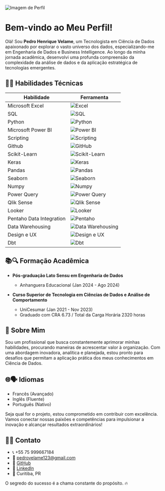 ![Imagem de Perfil](https://media.licdn.com/dms/image/D4D16AQHphNsFnNGyvg/profile-displaybackgroundimage-shrink_350_1400/0/1707866525413?e=1713398400&v=beta&t=EYRaWfPlGVQM-Ru3IVZcVMePmR28M8ZtOZSQNaLj3G4)
# Bem-vindo ao Meu Perfil! 

Olá! Sou **Pedro Henrique Velame**, um Tecnologista em Ciência de Dados apaixonado por explorar o vasto universo dos dados, especializando-me em Engenharia de Dados e Business Intelligence. Ao longo da minha jornada acadêmica, desenvolvi uma profunda compreensão da complexidade da análise de dados e da aplicação estratégica de tecnologias emergentes.


## 🔧💼 Habilidades Técnicas

| Habilidade                       | Ferramenta                                                     |
| -------------------------------- | -------------------------------------------------------------- |
| Microsoft Excel                  | ![Excel](https://img.icons8.com/office/40/000000/microsoft-excel-2019.png)                          |
| SQL                              | ![SQL](https://img.icons8.com/ios/40/000000/sql.png)                              |
| Python                           | ![Python](https://img.icons8.com/ios/40/000000/python.png)                        |
| Microsoft Power BI               | ![Power BI](https://img.icons8.com/color/40/000000/power-bi.png)                     |
| Scripting                        | ![Scripting](https://img.icons8.com/material-rounded/40/000000/code.png)                  |
| Github                           | ![GitHub](https://img.icons8.com/material-rounded/40/000000/github.png)                        |
| Scikit-Learn                     | ![Scikit-Learn](https://img.icons8.com/ios/40/000000/machine-learning.png)            |
| Keras                            | ![Keras](https://img.icons8.com/ios/40/000000/neural-network.png)                          |
| Pandas                           | ![Pandas](https://img.icons8.com/color/40/000000/pandas.png)                        |
| Seaborn                          | ![Seaborn](https://img.icons8.com/color/40/000000/data-visualization.png)                      |
| Numpy                            | ![Numpy](https://img.icons8.com/color/40/000000/numpy.png)                          |
| Power Query                      | ![Power Query](https://img.icons8.com/metro/40/000000/query.png)              |
| Qlik Sense                       | ![Qlik Sense](https://img.icons8.com/color/40/000000/qlik.png)                |
| Looker                           | ![Looker](https://img.icons8.com/color/40/000000/looker.png)                        |
| Pentaho Data Integration         | ![Pentaho](https://img.icons8.com/dusk/40/000000/pentaho.png)                      |
| Data Warehousing                 | ![Data Warehousing](https://img.icons8.com/ios/40/000000/database.png)    |
| Design e UX                      | ![Design e UX](https://img.icons8.com/ios/40/000000/design-thinking.png)               |
| Dbt                              | ![Dbt](https://img.icons8.com/dusk/40/000000/etl.png)                              |


## 📚🔍 Formação Acadêmica

- **Pós-graduação Lato Sensu em Engenharia de Dados**
  - Anhanguera Educacional (Jan 2024 - Ago 2024)

- **Curso Superior de Tecnologia em Ciências de Dados e Análise de Comportamento**
  - UniCesumar (Jan 2021 - Nov 2023)
  - Graduado com CRA 6.73 / Total da Carga Horária 2320 horas

## 💬 Sobre Mim

Sou um profissional que busca constantemente aprimorar minhas habilidades, procurando maneiras de acrescentar valor à organização. Com uma abordagem inovadora, analítica e planejada, estou pronto para desafios que permitam a aplicação prática dos meus conhecimentos em Ciência de Dados.

## 🌐🗣️ Idiomas

- Francês (Avançado)
- Inglês (Fluente)
- Português (Nativo)

Seja qual for o projeto, estou comprometido em contribuir com excelência. Vamos conectar nossas paixões e competências para impulsionar a inovação e alcançar resultados extraordinários!

## 📱📧 Contato

- 📞 +55 75 999667184
- 📧 pedrovelame123@gmail.com
- 💼 [GitHub](https://github.com/pedrohvel)
- 💼 [LinkedIn](https://www.linkedin.com/in/pedro-h-velame/)
- 📍 Curitiba, PR

O segredo do sucesso é a chama constante do propósito. 🔥

